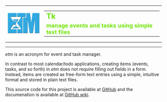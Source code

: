 <table>
<tr><td><img src="images/etmlogo_128x128x32.png"/></td>
<td valign="center">
    <table cellspacing="10" cellpadding="10">
        <tr><td><font size="+2" color="#70E300"><b>Tk</b></font></td></tr>
        <tr><td><font size="+1" color="#70E300"><b>manage events and tasks using simple text files</b></font></td></tr>
    </table>
</td>
</table>
<hr width="100%"/>

*etm* is an acronym for event and task manager.

In contrast to most calendar/todo applications, creating items (events, tasks, and so forth) in *etm* does not require filling out fields in a form. Instead, items are created as free-form text entries using a simple, intuitive format and stored in plain text files.

This source code for this project is available at [GitHub][] and the documenation is available at [GitHub wiki][].

[GitHub]: https://github.com/dagraham/etm-tk

[GitHub wiki]: https://github.com/dagraham/etm-tk/wiki]
